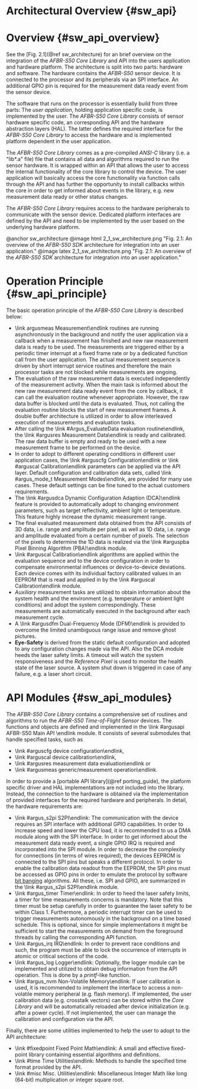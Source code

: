# Architectural Overview {#sw_api}

# Overview {#sw_api_overview}

See the [Fig. 2.1](@ref sw_architecture) for an brief overview on the integration of the *AFBR-S50 Core Library* and API into the users application and hardware platform. The architecture is split into two parts: hardware and software. The hardware contains the *AFBR-S50* sensor device. It is connected to the processor and its peripherals via an SPI interface. An additional GPIO pin is required for the measurement data ready event from the sensor device. 

The software that runs on the processor is essentially build from three parts: The *user application*, holding application specific code, is implemented by the user. The *AFBR-S50 Core Library* consists of sensor hardware specific code, an corresponding API and the hardware abstraction layers (HAL). The latter defines the required interface for the *AFBR-S50 Core Library* to access the hardware and is implemented platform dependent in the user application.

The *AFBR-S50 Core Library* comes as a pre-compiled *ANSI-C* library (i.e. a "lib*.a" file) file that contains all data and algorithms required to run the sensor hardware. It is wrapped within an API that allows the user to access the internal functionality of the core library to control the device. The user application will basically access the core functionality via function calls through the API and has further the opportunity to install callbacks within the core in order to get informed about events in the library, e.g. new measurement data ready or other status changes. 

The *AFBR-S50 Core Library* requires access to the hardware peripherals to communicate with the sensor device. Dedicated platform interfaces are defined by the API and need to be implemented by the user based on the underlying hardware platform.

@anchor sw_architecture
@image html 2_1_sw_architecture.png "Fig. 2.1: An overview of the *AFBR-S50 SDK* architecture for integration into an user application." 
@image latex 2_1_sw_architecture.png "Fig. 2.1: An overview of the *AFBR-S50 SDK* architecture for integration into an user application." 


	
# Operation Principle {#sw_api_principle}

The basic operation principle of the *AFBR-S50 Core Library* is described below:
 - \link argusmeas Measurement\endlink routines are running asynchronously in the background and notify the user application via a callback when a measurement has finished and new raw measurement data is ready to be used. The measurements are triggered either by a periodic timer interrupt at a fixed frame rate or by a dedicated function call from the user application. The actual measurement sequence is driven by short interrupt service routines and therefore the main processor tasks are not blocked while measurements are ongoing. 
 - The evaluation of the raw measurement data is executed independently of the measurement activity. When the main task is informed about the new raw measurement data ready event from the core by callback, it can call the evaluation routine whenever appropriate. However, the raw data buffer is blocked until the data is evaluated. Thus, not calling the evaluation routine blocks the start of new measurement frames. A double buffer architecture is utilized in order to allow interleaved execution of measurements and evaluation tasks. 
 - After calling the \link #Argus_EvaluateData evaluation routine\endlink, the \link #argusres Measurement Data\endlink is ready and calibrated. The raw data buffer is empty and ready to be used with a new measurement frame to be performed on the device.
 - In order to adopt to different operating conditions in different user application cases, the \link #arguscfg Configuration\endlink or \link #arguscal Calibration\endlink parameters can be applied via the API layer. Default configuration and calibration data sets, called \link #argus_mode_t Measurement Modes\endlink, are provided for many use cases. These default settings can be fine tuned to the actual customers requirements.
 - The \link #argusdca Dynamic Configuration Adaption (DCA)\endlink feature is provided to automatically adopt to changing environment parameters, such as target reflectivity, ambient light or temperature. This feature highly increase the dynamic measurement range.
 - The final evaluated measurement data obtained from the API consists of 3D data, i.e. range and amplitude per pixel, as well as 1D data, i.e. range and amplitude evaluated from a certain number of pixels. The selection of the pixels to determine the 1D data is realized via the \link #arguspba Pixel Binning Algorithm (PBA)\endlink module.
 - \link #arguscal Calibration\endlink algorithms are applied within the evaluation sequence and to the device configuration in order to compensate environmental influences or device-to-device deviations. Each device comes with its individual factory calibrated values in an EEPROM that is read and applied in by the \link #arguscal Calibration\endlink module.
 - *Auxiliary* measurement tasks are utilized to obtain information about the system health and the environment (e.g. temperature or ambient light conditions) and adopt the system correspondingly. These measurements are automatically executed in the background after each measurement cycle.
 - A \link #argusdfm Dual-Frequency Mode (DFM)\endlink is provided to overcome the limited unambiguous range issue and remove ghost pictures.
 - **Eye-Safety** is derived from the static default configuration and adopted to any configuration changes made via the API. Also the DCA module heeds the laser safety limits. A timeout will watch the system responsiveness and the *Reference Pixel* is used to monitor the health state of the laser source. A system shut down is triggered in case of any failure, e.g. a laser short circuit.


# API Modules {#sw_api_modules}

The *AFBR-S50 Core Library* contains a comprehensive set of routines and algorithms to run the *AFBR-S50 Time-of-Flight Sensor* devices. The functions and objects are defined and implemented in the \link #argusapi AFBR-S50 Main API \endlink module. It consists of several submodules that handle specified tasks, such as 
 - \link #arguscfg device configuration\endlink,
 - \link #arguscal device calibration\endlink, 
 - \link #argusres measurement data evaluation\endlink or 
 - \link #argusmeas generic/measurement operation\endlink.

In order to provide a [portable API library](@ref porting_guide), the platform specific driver and HAL implementations are not included into the library. Instead, the connection to the hardware is obtained via the implementation of provided interfaces for the required hardware and peripherals. In detail, the hardware requirements are:
 - \link #argus_s2pi S2PI\endlink: The communication with the device requires an SPI interface with additional GPIO capabilities. In order to increase speed and lower the CPU load, it is recommended to us a DMA module along with the SPI interface. In order to get informed about the measurement data ready event, a single GPIO IRQ is required and incorporated into the SPI module. In order to decrease the complexity for connections (in terms of wires required), the devices EEPROM is connected to the SPI pins but speaks a different protocol. In order to enable the calibration data readout from the EEPROM, the SPI pins must be accessed as GPIO pins in order to emulate the protocol by software [bit banging](https://en.wikipedia.org/wiki/Bit_banging) algorithms. All these, i.e. SPI and GPIO, are summarized in the \link #argus_s2pi S2PI\endlink module.
 - \link #argus_timer Timer\endlink: In order to heed the laser safety limits, a timer for time measurements concerns is mandatory. Note that this timer must be setup carefully in order to guarantee the laser safety to be within Class 1. Furthermore, a periodic interrupt timer can be used to trigger measurements autonomously in the background on a time based schedule. This is optional, since for simple implementations it might be sufficient to start the measurements on demand from the foreground threads by calling the corresponding API function.
 - \link #argus_irq IRQ\endlink: In order to prevent race conditions and such, the program must be able to lock the occurrence of interrupts in atomic or critical sections of the code.
 - \link #argus_log Logger\endlink: Optionally, the logger module can be implemented and utilized to obtain debug information from the API operation. This is done by a *printf*-like function.
 - \link #argus_nvm Non-Volatile Memory\endlink: If user calibration is used, it is recommended to implement the interface to access a non-volatile memory peripheral (e.g. flash memory). If implemented, the user calibration data (e.g. crosstalk vectors) can be stored within the *Core Library* and will be automatically reloaded after device initialization (e.g. after a power cycle). If not implemented, the user can manage the calibration and configuration via the API.

	
Finally, there are some utilities implemented to help the user to adopt to the API architecture:
 - \link #fixedpoint Fixed Point Math\endlink: A small and effective fixed-point library containing essential algorithms and definitions.
 - \link #time Time Utilities\endlink: Methods to handle the specified time format provided by the API.
 - \link #misc Misc. Utilities\endlink: Miscellaneous Integer Math like long (64-bit) multiplication or integer square root.

